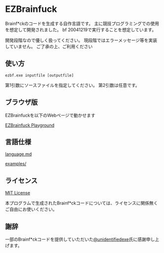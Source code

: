 # EZBrainfuck
Brainf*ckのコードを生成する自作言語です。
主に競技プログラミングでの使用を想定して開発されました。
bf 20041219で実行することを想定しています。

開発段階なので優しく扱ってください。
現段階ではエラーメッセージ等を実装していません。
ご了承の上、ご利用ください

## 使い方
```
ezbf.exe inputfile [outputfile]
```
第1引数にソースファイルを指定してください。
第2引数は任意です。

## ブラウザ版
EZBrainfuckを以下のWebページで動かせます

[EZBrainfuck Playground](https://koikotya.github.io/EZBf_Playground/)

## 言語仕様
[language.md](./language.md)

[examples/](./examples)

## ライセンス

[MIT License](./LICENSE)

本プログラムで生成されたBrainf*ckコードについては、ライセンスに関係無くご自由にお使いください。

## 謝辞

一部のBrainf*ckコードを提供していただいた[@unidentifiedexe](https://gist.github.com/unidentifiedexe)氏に感謝申し上げます。